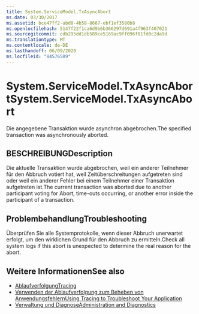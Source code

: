 ```yaml
---
title: System.ServiceModel.TxAsyncAbort
ms.date: 03/30/2017
ms.assetid: bce47ff2-abd0-4b58-8667-ebf1ef3580b8
ms.openlocfilehash: 5147f22f1ca6d9b6b366297d691a4f963f407021
ms.sourcegitcommit: cdb295dd1db589ce5169ac9ff096f01fd0c2da9d
ms.translationtype: MT
ms.contentlocale: de-DE
ms.lasthandoff: 06/09/2020
ms.locfileid: "84576589"
---
```

# <a name="systemservicemodeltxasyncabort"></a><span data-ttu-id="ee099-102">System.ServiceModel.TxAsyncAbort</span><span class="sxs-lookup"><span data-stu-id="ee099-102">System.ServiceModel.TxAsyncAbort</span></span>
<span data-ttu-id="ee099-103">Die angegebene Transaktion wurde asynchron abgebrochen.</span><span class="sxs-lookup"><span data-stu-id="ee099-103">The specified transaction was asynchronously aborted.</span></span>  
  
## <a name="description"></a><span data-ttu-id="ee099-104">BESCHREIBUNG</span><span class="sxs-lookup"><span data-stu-id="ee099-104">Description</span></span>  
 <span data-ttu-id="ee099-105">Die aktuelle Transaktion wurde abgebrochen, weil ein anderer Teilnehmer für den Abbruch votiert hat, weil Zeitüberschreitungen aufgetreten sind oder weil ein anderer Fehler bei einem Teilnehmer einer Transaktion aufgetreten ist.</span><span class="sxs-lookup"><span data-stu-id="ee099-105">The current transaction was aborted due to another participant voting for Abort, time-outs occurring, or another error inside the participant of a transaction.</span></span>  
  
## <a name="troubleshooting"></a><span data-ttu-id="ee099-106">Problembehandlung</span><span class="sxs-lookup"><span data-stu-id="ee099-106">Troubleshooting</span></span>  
 <span data-ttu-id="ee099-107">Überprüfen Sie alle Systemprotokolle, wenn dieser Abbruch unerwartet erfolgt, um den wirklichen Grund für den Abbruch zu ermitteln.</span><span class="sxs-lookup"><span data-stu-id="ee099-107">Check all system logs if this abort is unexpected to determine the real reason for the abort.</span></span>  
  
## <a name="see-also"></a><span data-ttu-id="ee099-108">Weitere Informationen</span><span class="sxs-lookup"><span data-stu-id="ee099-108">See also</span></span>

- [<span data-ttu-id="ee099-109">Ablaufverfolgung</span><span class="sxs-lookup"><span data-stu-id="ee099-109">Tracing</span></span>](index.md)
- [<span data-ttu-id="ee099-110">Verwenden der Ablaufverfolgung zum Beheben von Anwendungsfehlern</span><span class="sxs-lookup"><span data-stu-id="ee099-110">Using Tracing to Troubleshoot Your Application</span></span>](using-tracing-to-troubleshoot-your-application.md)
- [<span data-ttu-id="ee099-111">Verwaltung und Diagnose</span><span class="sxs-lookup"><span data-stu-id="ee099-111">Administration and Diagnostics</span></span>](../index.md)
